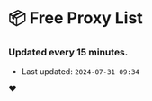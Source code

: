 # :package: Free Proxy List
### Updated every 15 minutes.

- Last updated: `2024-07-31 09:34`

:heart:
